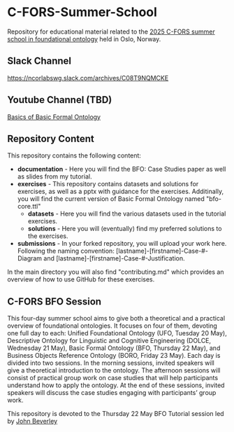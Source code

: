 # C-FORS-Summer-School
Repository for educational material related to the [2025 C-FORS summer school in foundational ontology](https://www.hf.uio.no/ifikk/english/research/projects/c-fors/events/conferences/summer-school-in-foundational-ontology.html) held in Oslo, Norway. 

## Slack Channel
https://ncorlabswg.slack.com/archives/C08T9NQMCKE 

## Youtube Channel (TBD)

[Basics of Basic Formal Ontology]()

## Repository Content
This repository contains the following content: 
* **documentation** - Here you will find the BFO: Case Studies paper as well as slides from my tutorial. 
* **exercises** - This repository contains datasets and solutions for exercises, as well as a pptx with guidance for the exercises. Additinally, you will find the current version of Basic Formal Ontology named "bfo-core.ttl"
    * **datasets** - Here you will find the various datasets used in the tutorial exercises. 
    * **solutions** - Here you will (eventually) find my preferred solutions to the exercises. 
* **submissions** - In your forked repository, you will upload your work here. Following the naming convention: [lastname]-[firstname]-Case-#-Diagram and [lastname]-[firstname]-Case-#-Justification. 

In the main directory you will also find "contributing.md" which provides an overview of how to use GitHub for these exercises. 

## C-FORS BFO Session
This four-day summer school aims to give both a theoretical and a practical overview  of foundational ontologies. It focuses on four of them, devoting one full day to each: Unified Foundational Ontology (UFO, Tuesday 20 May), Descriptive Ontology for Linguistic and Cognitive Engineering (DOLCE, Wednesday 21 May), Basic Formal Ontology (BFO, Thursday 22 May), and Business Objects Reference Ontology (BORO, Friday 23 May). Each day is divided into two sessions. In the morning sessions, invited speakers will give a theoretical introduction to the ontology. The afternoon sessions will consist of practical group work on case studies that will help participants understand how to apply the ontology. At the end of these sessions, invited speakers will discuss the case studies engaging with participants’ group work.

This repository is devoted to the Thursday 22 May BFO Tutorial session led by [John Beverley](https:johnbeverley.com)
